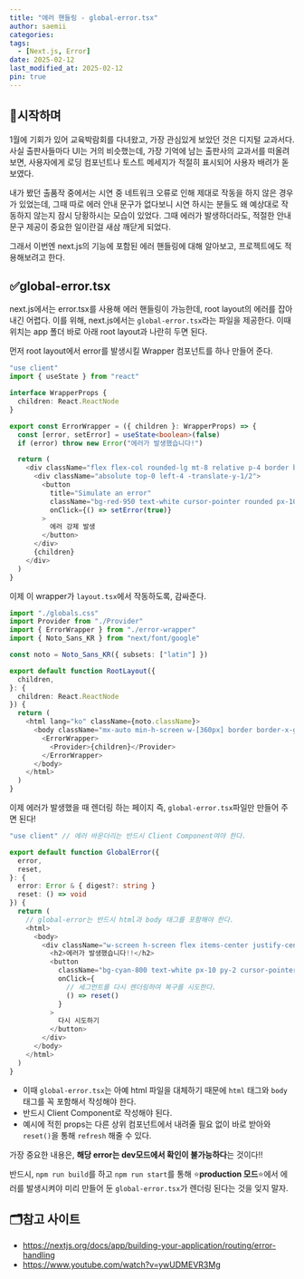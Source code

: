 ```yaml
---
title: "에러 핸들링 - global-error.tsx"
author: saemii
categories:
tags:
  - [Next.js, Error]
date: 2025-02-12
last_modified_at: 2025-02-12
pin: true
---
```


## 📌시작하며

1월에 기회가 있어 교육박람회를 다녀왔고, 가장 관심있게 보았던 것은 디지털 교과서다. 사실 출판사들마다 UI는 거의 비슷했는데, 가장 기억에 남는 출판사의 교과서를 떠올려보면, 사용자에게 로딩 컴포넌트나 토스트 메세지가 적절히 표시되어 사용자 배려가 돋보였다.

내가 봤던 출품작 중에서는 시연 중 네트워크 오류로 인해 제대로 작동을 하지 않은 경우가 있었는데, 그때 따로 에러 안내 문구가 없다보니 시연 하시는 분들도 왜 예상대로 작동하지 않는지 잠시 당황하시는 모습이 있었다. 그때 에러가 발생하더라도, 적절한 안내문구 제공이 중요한 일이란걸 새삼 깨닫게 되었다.

그래서 이번엔 next.js의 기능에 포함된 에러 핸들링에 대해 알아보고, 프로젝트에도 적용해보려고 한다.

## ✅global-error.tsx

next.js에서는 error.tsx를 사용해 에러 핸들링이 가능한데, root layout의 에러를 잡아내긴 어렵다. 이를 위해, next.js에서는 `global-error.tsx`라는 파일을 제공한다.
이때 위치는 app 폴더 바로 아래 root layout과 나란히 두면 된다.

먼저 root layout에서 error를 발생시킬 Wrapper 컴포넌트를 하나 만들어 준다.

```typescript
"use client"
import { useState } from "react"

interface WrapperProps {
  children: React.ReactNode
}

export const ErrorWrapper = ({ children }: WrapperProps) => {
  const [error, setError] = useState<boolean>(false)
  if (error) throw new Error("에러가 발생했습니다!")

  return (
    <div className="flex flex-col rounded-lg mt-8 relative p-4 border border-gray-300">
      <div className="absolute top-0 left-4 -translate-y-1/2">
        <button
          title="Simulate an error"
          className="bg-red-950 text-white cursor-pointer rounded px-10 py-2 leading-none font-semibold text-sm hover:bg-red-900 transition"
          onClick={() => setError(true)}
        >
          에러 강제 발생
        </button>
      </div>
      {children}
    </div>
  )
}
```

이제 이 wrapper가 `layout.tsx`에서 작동하도록, 감싸준다.

```typescript
import "./globals.css"
import Provider from "./Provider"
import { ErrorWrapper } from "./error-wrapper"
import { Noto_Sans_KR } from "next/font/google"

const noto = Noto_Sans_KR({ subsets: ["latin"] })

export default function RootLayout({
  children,
}: {
  children: React.ReactNode
}) {
  return (
    <html lang="ko" className={noto.className}>
      <body className="mx-auto min-h-screen w-[360px] border border-x-gray-200 ">
        <ErrorWrapper>
          <Provider>{children}</Provider>
        </ErrorWrapper>
      </body>
    </html>
  )
}
```

이제 에러가 발생했을 때 렌더링 하는 페이지 즉, `global-error.tsx`파일만 만들어 주면 된다!

```typescript
"use client" // 에러 바운더리는 반드시 Client Component여야 한다.

export default function GlobalError({
  error,
  reset,
}: {
  error: Error & { digest?: string }
  reset: () => void
}) {
  return (
    // global-error는 반드시 html과 body 태그를 포함해야 한다.
    <html>
      <body>
        <div className="w-screen h-screen flex items-center justify-center">
          <h2>에러가 발생했습니다!!</h2>
          <button
            className="bg-cyan-800 text-white px-10 py-2 cursor-pointer hover:bg-cyan-800/70"
            onClick={
              // 세그먼트를 다시 렌더링하여 복구를 시도한다.
              () => reset()
            }
          >
            다시 시도하기
          </button>
        </div>
      </body>
    </html>
  )
}
```

- 이때 `global-error.tsx`는 아예 html 파일을 대체하기 때문에 `html` 태그와 `body` 태그를 꼭 포함해서 작성해야 한다.
- 반드시 Client Component로 작성해야 된다.
- 예시에 적힌 props는 다른 상위 컴포넌트에서 내려줄 필요 없이 바로 받아와 `reset()`을 통해 `refresh` 해줄 수 있다.

가장 중요한 내용은, **해당 error는 dev모드에서 확인이 불가능하다**는 것이다!!

반드시, `npm run build`를 하고 `npm run start`를 통해 :star:**production 모드**:star:에서 에러를 발생시켜야 미리 만들어 둔 `global-error.tsx`가 렌더링 된다는 것을 잊지 말자.

## 🗂️참고 사이트

- <https://nextjs.org/docs/app/building-your-application/routing/error-handling>
- <https://www.youtube.com/watch?v=ywUDMEVR3Mg>
